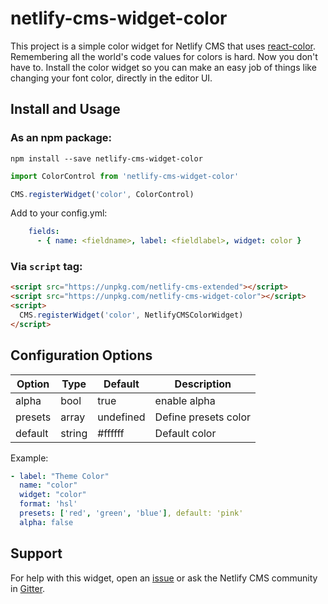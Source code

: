 # netlify-cms-widget-color

This project is a simple color widget for Netlify CMS that uses [react-color](https://github.com/casesandberg/react-color). Remembering all the world's code values for colors is hard. Now you don't have to. Install the color widget so you can make an easy job of things like changing your font color, directly in the editor UI. 

## Install and Usage

### As an npm package:

```shell
npm install --save netlify-cms-widget-color
```

```js
import ColorControl from 'netlify-cms-widget-color'

CMS.registerWidget('color', ColorControl)
```
Add to your config.yml:
```yaml
    fields:
      - { name: <fieldname>, label: <fieldlabel>, widget: color }
```

### Via `script` tag:
```html
<script src="https://unpkg.com/netlify-cms-extended"></script>
<script src="https://unpkg.com/netlify-cms-widget-color"></script>
<script>
  CMS.registerWidget('color', NetlifyCMSColorWidget)
</script>
```

## Configuration Options

Option   | Type    | Default   | Description 
---------|---------|-----------|-------------
alpha    | bool    | true      | enable alpha      
presets  | array   | undefined | Define presets color
default  | string  | #ffffff   | Default color

Example:
```yml
- label: "Theme Color"
  name: "color"
  widget: "color"
  format: 'hsl'
  presets: ['red', 'green', 'blue'], default: 'pink'
  alpha: false
```

## Support

For help with this widget, open an [issue](https://github.com/ekoeryanto/netlify-cms-widget-color) or ask the Netlify CMS community in [Gitter](https://gitter.im/netlify/netlifycms).
